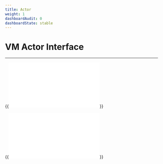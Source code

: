```yaml
---
title: Actor
weight: 1
dashboardAudit: 0
dashboardState: stable
---
```


# VM Actor Interface
---


{{<embed src="actor.id" lang="go" >}}

{{<embed src="actor.go" lang="go" >}}
